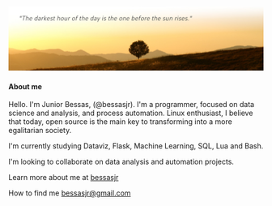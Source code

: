 <img src="https://github.com/bessasjr/bessasjr/blob/main/banner_05.jpg">

<h4>About me</h4>

Hello. I'm Junior Bessas, (@bessasjr). I'm a programmer, focused on data science and analysis, and process automation. Linux enthusiast, I believe that today, open source is the main key to transforming into a more egalitarian society.

I'm currently studying Dataviz, Flask, Machine Learning, SQL, Lua and Bash.

I'm looking to collaborate on data analysis and automation projects.

Learn more about me at <a href="https://biolink.ee/bessasjr/" target="_blank">bessasjr</a> 

How to find me bessasjr@gmail.com
<!---
<br>
<h4>My skills</h4>
<div>
  <img src="https://img.shields.io/badge/Python-FFD43B?style=for-the-badge&logo=python&logoColor=blue" />
  <img src="https://img.shields.io/badge/Pandas-2C2D72?style=for-the-badge&logo=pandas&logoColor=white" />
  <img src="https://img.shields.io/badge/Numpy-777BB4?style=for-the-badge&logo=numpy&logoColor=white" />
  <img src="https://img.shields.io/badge/Plotly-239120?style=for-the-badge&logo=plotly&logoColor=white" />
  <img src="https://img.shields.io/badge/Selenium-43B02A?style=for-the-badge&logo=Selenium&logoColor=white" />
  
</div>
--->

<!---
bessasjr/bessasjr is a ✨ special ✨ repository because its `README.md` (this file) appears on your GitHub profile.
You can click the Preview link to take a look at your changes.
--->
